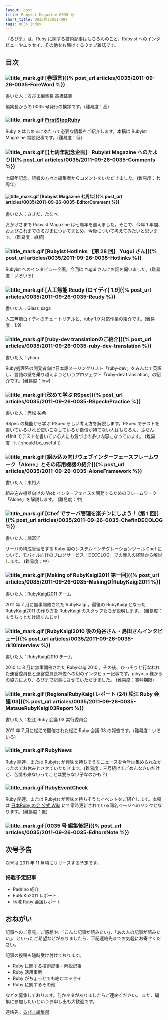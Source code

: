 ```yaml
---
layout: post
title: Rubyist Magazine 0035 号
short_title: 0035号(2011-09)
tags: 0035 index
---
```



『るびま』は、Ruby に関する技術記事はもちろんのこと、Rubyist へのインタビューやエッセイ、その他をお届けするウェブ雑誌です。

## 目次

### ![title_mark.gif]({{site.baseurl}}/images/title_mark.gif) [巻頭言]({% post_url articles/0035/2011-09-26-0035-ForeWord %})

書いた人：るびま編集長 高橋征義

編集長からの 0035 号発行の挨拶です。(難易度：高)

### ![title_mark.gif]({{site.baseurl}}/images/title_mark.gif) [FirstStepRuby](https://github.com/rubima/rubima/blob/master/first_step_ruby/first-step-ruby-2.0.md)

Ruby をはじめるにあたって必要な情報をご紹介します。本稿は Rubyist Magazine 常設記事です。(難易度：低)

### ![title_mark.gif]({{site.baseurl}}/images/title_mark.gif) [【七周年記念企画】 Rubyist Magazine へのたより]({% post_url articles/0035/2011-09-26-0035-Comments %})

七周年記念。読者の方々と編集者からコメントをいただきました。(難易度：七周年)

#### ![title_mark.gif]({{site.baseurl}}/images/title_mark.gif) [Rubyist Magazine 七周年]({% post_url articles/0035/2011-09-26-0035-EditorComment %})

書いた人：ささだ、たなべ

おかげさまで Rubyist Magazine は七周年を迎えました。そこで、今年 1 年間、およびこれまでのるびまについてまとめ、今後について考えてみたいと思います。 (難易度：継続)

### ![title_mark.gif]({{site.baseurl}}/images/title_mark.gif) [Rubyist Hotlinks 【第 28 回】 Yugui さん]({% post_url articles/0035/2011-09-26-0035-Hotlinks %})

Rubyist へのインタビュー企画。今回は Yugui さんにお話を伺いました。(難易度：いろいろ)

### ![title_mark.gif]({{site.baseurl}}/images/title_mark.gif) [人工無能 Reudy (ロイディ) 1.9]({% post_url articles/0035/2011-09-26-0035-Reudy %})

書いた人：Glass_saga

人工無能ロイディのチュートリアルと、ruby 1.9 対応作業の紹介です。(難易度：1.9)

### ![title_mark.gif]({{site.baseurl}}/images/title_mark.gif)  [ruby-dev translationのご紹介]({% post_url articles/0035/2011-09-26-0035-ruby-dev-translation %})

書いた人：yhara

Ruby処理系の開発者向け日本語メーリングリスト「ruby-dev」をみんなで英訳し、言語の壁を乗り越えようというプロジェクト「ruby-dev translation」の紹介です。(難易度：low)

### ![title_mark.gif]({{site.baseurl}}/images/title_mark.gif)  [改めて学ぶ RSpec]({% post_url articles/0035/2011-09-26-0035-RSpecInPractice %})

書いた人：赤松 祐希

RSpec の機能から学ぶ RSpec らしい考え方を解説します。RSpec でテストを書いているけれど使いこなしているか自信が持てない人はもちろん、ふだん xUnit でテストを書いている人にも気づきの多い内容になっています。 (難易度：it { should be_useful })

### ![title_mark.gif]({{site.baseurl}}/images/title_mark.gif) [組み込み向けウェブインターフェースフレームワーク「Alone」とその応用機器の紹介]({% post_url articles/0035/2011-09-26-0035-AloneFramework %})

書いた人：東裕人

組み込み機器向けの Web インターフェイスを開発するためのフレームワーク「Alone」を解説します。 (難易度：中)

### ![title_mark.gif]({{site.baseurl}}/images/title_mark.gif) [Chef でサーバ管理を楽チンにしよう！ (第 1 回)]({% post_url articles/0035/2011-09-26-0035-ChefInDECOLOG %})

書いた人：諸富洋

サーバの構成管理をする Ruby 製のシステムインテグレーションツール Chef について、モバイル向けのブログサービス「DECOLOG」での導入の経験から解説します。 (難易度：中)

### ![title_mark.gif]({{site.baseurl}}/images/title_mark.gif) [Making of RubyKaigi2011 第一回]({% post_url articles/0035/2011-09-26-0035-MakingOfRubyKaigi2011 %})

書いた人：RubyKaigi2011 チーム

2011 年 7 月に無事開催された RubyKaigi 。最後の RubyKaigi となった RubyKaigi2011 の作り方を RubyKaigi のスタッフたちが説明します。 (難易度：もうちっとだけ続くんじゃ)

### ![title_mark.gif]({{site.baseurl}}/images/title_mark.gif) [RubyKaigi2010 後の角谷さん・島田さんインタビュー]({% post_url articles/0035/2011-09-26-0035-rk10interview %})

書いた人：RubyKaigi2010 チーム

2010 年 8 月に無事開催された RubyKaigi2010 。その後、ひっそりと行なわれた運営委員長と運営委員長補佐への幻のインタビュー記事です。gihyo.jp 様からの協力により、るびまで記事にさせていただきました。 (難易度：賞味期限)

### ![title_mark.gif]({{site.baseurl}}/images/title_mark.gif) [RegionalRubyKaigi レポート (24) 松江 Ruby 会議 03]({% post_url articles/0035/2011-09-26-0035-MatsueRubyKaigi03Report %})

書いた人：松江 Ruby 会議 03 実行委員会

2011 年 7 月に松江で開催された松江 Ruby 会議 03 の報告です。(難易度：いろいろ)

### ![title_mark.gif]({{site.baseurl}}/images/title_mark.gif) RubyNews

Ruby 関連、または Rubyist が興味を持ちそうなニュースを今号は集められなかったのでお休みとさせていただきます。(難易度：三号続けてごめんなさいだけど、苦情も来ないってことは要らない子なのかも？)

### ![title_mark.gif]({{site.baseurl}}/images/title_mark.gif) [RubyEventCheck](http://jp.rubyist.net/?RubyEventCheck)

Ruby 関連、または Rubyist が興味を持ちそうなイベントをご紹介します。本稿は [日本Ruby の会 公式 Wiki](http://jp.rubyist.net/) にて常時更新されている同名ページへのリンクとなります。(難易度：低)

### ![title_mark.gif]({{site.baseurl}}/images/title_mark.gif) [0035 号 編集後記]({% post_url articles/0035/2011-09-26-0035-EditorsNote %})

## 次号予告

次号は 2011 年 11 月頃にリリースする予定です。

### 掲載予定記事

* Padrino 紹介
* EuRuKo2011 レポート
* 地域 Ruby 会議レポート


## おねがい

記事へのご意見、ご感想や、「こんな記事が読みたい」、「あの人の記事が読みたい」、といったご希望などがありましたら、下記連絡先までお気軽にお寄せください。

記事の投稿も随時受け付けております。

* Ruby に関する技術記事・解説記事
* Ruby 活用事例
* Ruby がちょっとでも絡むエッセイ
* Ruby に関するその他


などを募集しております。何かネタがありましたらご連絡ください。
また、編集に参加したいというお申し出も大歓迎です。

連絡先：[るびま編集部](mailto:magazine@ruby-no-kai.org)


